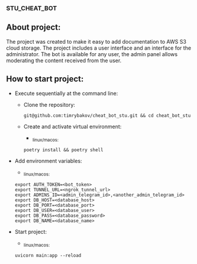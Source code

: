 ### STU_CHEAT_BOT
## About project:
The project was created to make it easy to add documentation to AWS S3 cloud storage. 
The project includes a user interface and an interface for the administrator.
The bot is available for any user, the admin panel allows moderating the content received from the user.

## How to start project:

* Execute sequentially at the command line:
  - Clone the repository:
    ```
    git@github.com:timrybakov/cheat_bot_stu.git && cd cheat_bot_stu
    ```

  - Create and activate virtual environment:
    * <sub>linux/macos:</sub>
    ```
    poetry install && poetry shell
    ```
    
 - Add environment variables:
    * <sub>linux/macos:</sub>
    ```
    export AUTH_TOKEN=<bot_token>
    export TUNNEL_URL=<ngrok_tunnel_url>
    export ADMINS_ID=<admin_telegram_id>,<another_admin_telegram_id>
    export DB_HOST=<database_host>
    export DB_PORT=<database_port>
    export DB_USER=<database_user>
    export DB_PASS=<database_password>
    export DB_NAME=<database_name>
    ```

  - Start project:
    * <sub>linux/macos:</sub>
    ```
    uvicorn main:app --reload
    ```
